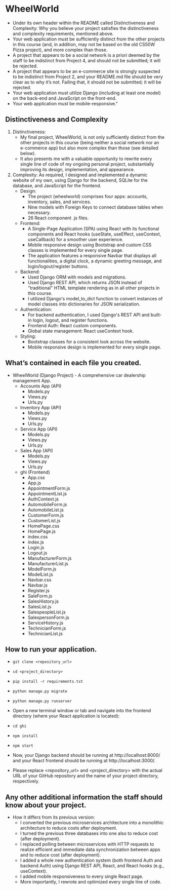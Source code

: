 # WheelWorld

- Under its own header within the README called Distinctiveness and Complexity: Why you believe your project satisfies the distinctiveness and complexity requirements, mentioned above.
- Your web application must be sufficiently distinct from the other projects in this course (and, in addition, may not be based on the old CS50W Pizza project), and more complex than those. 
- A project that appears to be a social network is a priori deemed by the staff to be indistinct from Project 4, and should not be submitted; it will be rejected.
- A project that appears to be an e-commerce site is strongly suspected to be indistinct from Project 2, and your README.md file should be very clear as to why it’s not. Failing that, it should not be submitted; it will be rejected.
- Your web application must utilize Django (including at least one model) on the back-end and JavaScript on the front-end.
- Your web application must be mobile-responsive."

## Distinctiveness and Complexity

1. Distinctiveness:
   - My final project, WheelWorld, is not only sufficiently distinct from the other projects in this course (being neither a social network nor an e-commerce app) but also more complex than those (see detailed below).
   - It also presents me with a valuable opportunity to rewrite every single line of code of my ongoing personal project, substantially improving its design, implementation, and appearance.
2. Complexity:
   As required, I designed and implemented a dynamic website of my own, using Django for the backend, SQLite for the database, and JavaScript for the frontend.
   - Design:
     - The project (wheelworld) comprises four apps: accounts, inventory, sales, and services.
     - Nine models with Foreign Keys to connect database tables when necessary.
     - 26 React component .js files.
   - Frontend:
     - A Single-Page Application (SPA) using React with its functional components and React hooks (useState, useEffect, useContext, useCallback) for a smoother user experience.
     - Mobile responsive design using Bootstrap and custom CSS classes is implemented for every single page.
     - The application features a responsive Navbar that displays all functionalities, a digital clock, a dynamic greeting message, and login/logout/register buttons. 
   - Backend:
     - Used Django ORM with models and migrations.
     - Used Django REST API, which returns JSON instead of "traditional" HTML template rendering as in all other projects in this course.
     - I utilized Django's model_to_dict function to convert instances of model classes into dictionaries for JSON serialization.
   - Authentication:
       - For backend authentication, I used Django's REST API and built-in login, logout, and register functions.
       - Frontend Auth: React custom components.
       - Global state management: React useContext hook.
   - Styling:
     - Bootstrap classes for a consistent look across the website.
     - Mobile responsive design is implemented for every single page.

## What’s contained in each file you created.

- WheelWorld (Django Project) - A comprehensive car dealership management App.
   - Accounts App (API)
     - Models.py
     - Views.py
     - Urls.py
   - Inventory App (API)
     - Models.py
     - Views.py
     - Urls.py
   - Service App (API)
     - Models.py
     - Views.py
     - Urls.py
   - Sales App (API)
     - Models.py
     - Views.py
     - Urls.py
   - ghi (Frontend) 
      - App.css
      - App.js
      - AppointmentForm.js
      - AppointmentList.js
      - AuthContext.js
      - AutomobileForm.js
      - AutomobileList.js
      - CustomerForm.js
      - CustomerList.js
      - HomePage.css
      - HomePage.js
      - index.css
      - index.js
      - Login.js
      - Logout.js
      - ManufacturerForm.js
      - ManufacturerList.js
      - ModelForm.js
      - ModelList.js
      - Navbar.css
      - Navbar.js
      - Register.js
      - SaleForm.js
      - SalesHistory.js
      - SalesList.js
      - SalespeopleList.js
      - SalespersonForm.js
      - ServiceHistory.js
      - TechnicianForm.js
      - TechnicianList.js

## How to run your application.
- `git clone <repository_url>`
- `cd <project_directory>`
- `pip install -r requirements.txt`
- `python manage.py migrate`
- `python manage.py runserver`
- Open a new terminal window or tab and navigate into the frontend directory (where your React application is located):
- `cd ghi`
- `npm install`
- `npm start`

- Now, your Django backend should be running at http://localhost:8000/ and your React frontend should be running at http://localhost:3000/.

- Please replace <repository_url> and <project_directory> with the actual URL of your GitHub repository and the name of your project directory, respectively.

## Any other additional information the staff should know about your project.

 - How it differs from its previous version:
   - I converted the previous microservices architecture into a monolithic architecture to reduce costs after deployment.
   - I turned the previous three databases into one also to reduce cost (after deployment).
   - I replaced polling between microservices with HTTP requests to realize efficient and immediate data synchronization between apps and to reduce cost (after deployment).
   - I added a whole new authentication system (both frontend Auth and backend Auth) using Django REST API, React, and React hooks (e.g., useContext).
   - I added mobile responsiveness to every single React page.
   - More importantly, I rewrote and optimized every single line of code.
